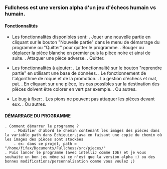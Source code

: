 ### Fullchess est une version alpha d'un jeu d'échecs humain vs humain.

#### Fonctionnalités
- Les fonctionnalités disponibles sont:
    . Jouer une nouvelle partie en cliquant sur le bouton "Nouvelle partie" dans le menu de démarrage du programme ou "Quitter" pour quitter le programme.
    . Bouger ou déplacer la pièce blanche en premier puis la pièce noire et ainsi de suite.
    . Attaquer une pièce adverse.
    . Quitter.

- Les fonctionnalités à ajouter:
    . La fonctionnalité sur le bouton "reprendre partie" en utilisant une base de données.
    . Le fonctionnement de l'algorithme de roque et de la promotion.
    . La gestion d'échecs et mat, pat.
    . En cliquant sur une pièce, les cas possibles sur la destination des pièces doivent être colorer en vert par exemple.
    . Ou autres.

- Le bug à fixer:
    . Les pions ne peuvent pas attaquer les pièces devant eux.
    . Ou autres.

#### DÉMARRAGE DU PROGRAMME
    . Comment démarrer le programme ?
        . Modifier d'abord le chemin contenant les images des pièces dans la variable path dans Echiquier.java en faisant une copie du chemin où les images des pièces sont stockées
        . ex: dans ce projet, path = "/home/fifax/Documents/Fullchess/src/pieces/"
    . Puis lancer le programme (avec intelliJ comme IDE) et je vous souhaite un bon jeu même si ce n'est que la version alpha :) ou des bonnes modifications/personnalisation comme vous voulez ;)





